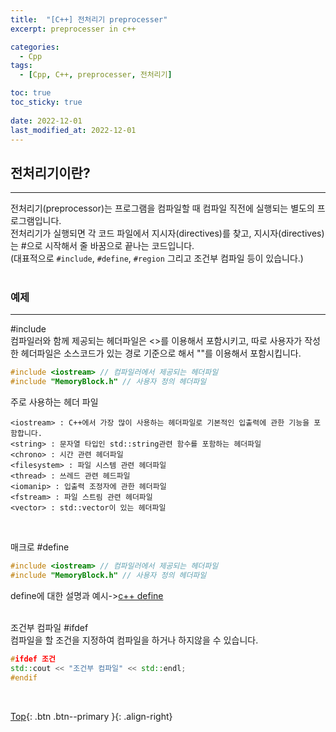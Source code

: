 ```yaml
---
title:  "[C++] 전처리기 preprocesser"
excerpt: preprocesser in c++

categories:
  - Cpp
tags:
  - [Cpp, C++, preprocesser, 전처리기]

toc: true
toc_sticky: true
 
date: 2022-12-01
last_modified_at: 2022-12-01
---
```


## 전처리기이란?
---
전처리기(preprocessor)는 프로그램을 컴파일할 때 컴파일 직전에 실행되는 별도의 프로그램입니다. <br>
전처리기가 실행되면 각 코드 파일에서 지시자(directives)를 찾고, 지시자(directives)는 #으로 시작해서 줄 바꿈으로 끝나는 코드입니다. <br>
(대표적으로 ``` #include ```,  ```#define```,  ```#region``` 그리고 조건부 컴파일 등이 있습니다.) <br>
<br>


### 예제
---

#include<br>
컴파일러와 함께 제공되는 헤더파일은 <>를 이용해서 포함시키고, 따로 사용자가 작성한 헤더파일은 소스코드가 있는 경로 기준으로 해서 ""를 이용해서 포함시킵니다. <br>

```c++
#include <iostream>	// 컴파일러에서 제공되는 헤더파일
#include "MemoryBlock.h" // 사용자 정의 헤더파일
```

주로 사용하는 헤더 파일 <br>
```
<iostream> : C++에서 가장 많이 사용하는 헤더파일로 기본적인 입출력에 관한 기능을 포함합니다.
<string> : 문자열 타입인 std::string관련 함수를 포함하는 헤더파일
<chrono> : 시간 관련 헤더파일
<filesystem> : 파일 시스템 관련 헤더파일
<thread> : 쓰레드 관련 헤드파일
<iomanip> : 입출력 조정자에 관한 헤더파일
<fstream> : 파일 스트림 관련 헤더파일
<vector> : std::vector이 있는 헤더파일
```
<br>

매크로 #define <br>

```c++
#include <iostream>	// 컴파일러에서 제공되는 헤더파일
#include "MemoryBlock.h" // 사용자 정의 헤더파일
```

define에 대한 설명과 예시->[c++ define](https://choiyoungchan.github.io/cpp/define/)

<br>
조건부 컴파일 #ifdef<br>
컴파일을 할 조건을 지정하여 컴파일을 하거나 하지않을 수 있습니다.<br>

```c++
#ifdef 조건
std::cout << "조건부 컴파일" << std::endl;
#endif
```


<br>

[Top](#){: .btn .btn--primary }{: .align-right}